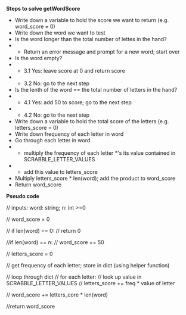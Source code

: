 **Steps to solve getWordScore**

* Write down a variable to hold the score we want to return (e.g. word_score = 0)
* Write down the word we want to test
* Is the word longer than the total number of lettes in the hand?
* * Return an error message and prompt for a new word; start over
* Is the word empty?
* * 3.1 Yes: leave score at 0 and return score
* * 3.2 No: go to the next step 
* Is the lenth of the word == the total number of letters in the hand?
* * 4.1 Yes: add 50 to score; go to the next step
* * 4.2 No: go to the next step
* Write down a variable to hold the total score of the letters (e.g. letters_score = 0)
* Write down frequency of each letter in word
* Go through each letter in word
* * multiply the frequency of each letter *'s its value contained in SCRABBLE_LETTER_VALUES
* * add this value to letters_score
* Multiply letters_score * len(word); add the product to word_score
* Return word_score




**Pseudo code**

// inputs: word: string; n: int >=0

// word_score = 0

// if len(word) == 0:
//  return 0

//if len(word) == n:
//  word_score += 50

// letters_score = 0

// get frequency of each letter; store in dict (using helper function)

// loop through dict
//  for each letter:
//      look up value in SCRABBLE_LETTER_VALUES
//      letters_score += freq * value of letter

// word_score += letters_core * len(word)


//return word_score
        